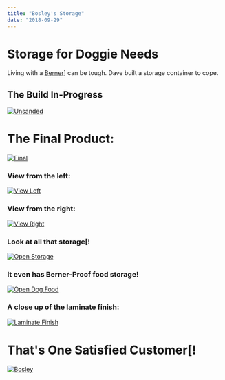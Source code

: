 ```yaml
---
title: "Bosley's Storage"
date: "2018-09-29"
---
```


# Storage for Doggie Needs

Living with a [Berner](https://www.instagram.com/boztheberner/)] can be tough. Dave built a storage container to cope.

## The Build In-Progress

[![Unsanded](/static/5fb23378d4e5ad70b177db04304146b2/765ea/SandedUnfinished.webp)](/static/5fb23378d4e5ad70b177db04304146b2/765ea/SandedUnfinished.webp)

# The Final Product:

[![Final](/static/8b595382a1160d431e65a8c7909df8c2/765ea/FinalProduct.webp)](/static/8b595382a1160d431e65a8c7909df8c2/765ea/FinalProduct.webp)

### View from the left:

[![View Left](/static/a007f6bed6daf33b42f9499ae1d0462d/765ea/ViewLeft.webp)](/static/a007f6bed6daf33b42f9499ae1d0462d/765ea/ViewLeft.webp)

### View from the right:

[![View Right](/static/c2e995afe185b7c184d0522359915d08/6a0aa/ViewRight.webp)](/static/c2e995afe185b7c184d0522359915d08/6a0aa/ViewRight.webp)

### Look at all that storage[!

[![Open Storage](/static/0da29a95e6ed5b4b037efd6a26d568c7/765ea/OpenStorage.webp)](/static/0da29a95e6ed5b4b037efd6a26d568c7/765ea/OpenStorage.webp)

### It even has Berner-Proof food storage!

[![Open Dog Food](/static/5630e40297c897f64e5c56320f41df6d/765ea/OpenDogFood.webp)](/static/5630e40297c897f64e5c56320f41df6d/765ea/OpenDogFood.webp)

### A close up of the laminate finish:

[![Laminate Finish](/static/97b499dc438fa220f461b2cca894686f/6a0aa/LaminateFinish.webp)](/static/97b499dc438fa220f461b2cca894686f/6a0aa/LaminateFinish.webp)

# That's One Satisfied Customer[!

[![Bosley](/static/ac96525ca97c5aa518e26230a7190100/765ea/HappyCustomer.webp)](/static/ac96525ca97c5aa518e26230a7190100/765ea/HappyCustomer.webp)
